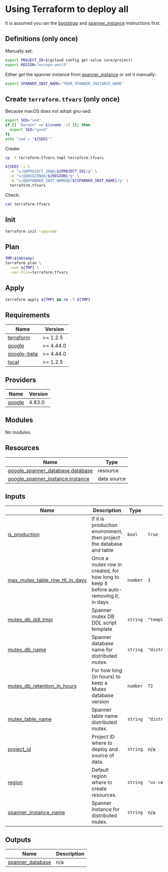 # Using Terraform to deploy all

It is assumed you ran the [bootstrap](../bootstrap/README.md) and [spanner_instance](../spanner_instance/README.md) instructions first.

## Definitions (only once)

Manually set:

```bash
export PROJECT_ID=$(gcloud config get-value core/project)
export REGION="europe-west3"
```

Either get the spanner instance from [spanner_instance](../spanner_instance/README.md) or set it manually:

```bash
export SPANNER_INST_NAME="YOUR_SPANNER_INSTANCE_NAME"
```

## Create ``terraform.tfvars`` (only once)

Because macOS does not adopt gnu-sed:

```bash
export SED="sed"
if [[ "Darwin" == $(uname -s) ]]; then
  export SED="gsed"
fi
echo "sed = '${SED}'"
```

Create:

```bash
cp -f terraform.tfvars.tmpl terraform.tfvars

${SED} -i \
  -e "s/@@PROJECT_ID@@/${PROJECT_ID}/g" \
  -e "s/@@REGION@@/${REGION}/g" \
  -e "s/@@SPANNER_INST_NAME@@/${SPANNER_INST_NAME}/g" \
  terraform.tfvars
```

Check:

```bash
cat terraform.tfvars
```

## Init

```bash
terraform init -upgrade
```

## Plan

```bash
TMP=$(mktemp)
terraform plan \
  -out ${TMP} \
  -var-file=terraform.tfvars
```

## Apply

```bash
terraform apply ${TMP} && rm -f ${TMP}
```

<!-- BEGINNING OF PRE-COMMIT-TERRAFORM DOCS HOOK -->
## Requirements

| Name | Version |
|------|---------|
| <a name="requirement_terraform"></a> [terraform](#requirement\_terraform) | >= 1.2.5 |
| <a name="requirement_google"></a> [google](#requirement\_google) | >= 4.44.0 |
| <a name="requirement_google-beta"></a> [google-beta](#requirement\_google-beta) | >= 4.44.0 |
| <a name="requirement_local"></a> [local](#requirement\_local) | >= 1.2.5 |

## Providers

| Name | Version |
|------|---------|
| <a name="provider_google"></a> [google](#provider\_google) | 4.83.0 |

## Modules

No modules.

## Resources

| Name | Type |
|------|------|
| [google_spanner_database.database](https://registry.terraform.io/providers/hashicorp/google/latest/docs/resources/spanner_database) | resource |
| [google_spanner_instance.instance](https://registry.terraform.io/providers/hashicorp/google/latest/docs/data-sources/spanner_instance) | data source |

## Inputs

| Name | Description | Type | Default | Required |
|------|-------------|------|---------|:--------:|
| <a name="input_is_production"></a> [is\_production](#input\_is\_production) | If it is production environment, then project the database and table | `bool` | `true` | no |
| <a name="input_max_mutex_table_row_ttl_in_days"></a> [max\_mutex\_table\_row\_ttl\_in\_days](#input\_max\_mutex\_table\_row\_ttl\_in\_days) | Once a mutex row in created, for how long to keep it before auto-removing it, in days | `number` | `3` | no |
| <a name="input_mutex_db_ddl_tmpl"></a> [mutex\_db\_ddl\_tmpl](#input\_mutex\_db\_ddl\_tmpl) | Spanner mutex DB DDL script template | `string` | `"templates/mutex_db_ddl.sql.tmpl"` | no |
| <a name="input_mutex_db_name"></a> [mutex\_db\_name](#input\_mutex\_db\_name) | Spanner database name for distributed mutex. | `string` | `"distributed_mutex"` | no |
| <a name="input_mutex_db_retention_in_hours"></a> [mutex\_db\_retention\_in\_hours](#input\_mutex\_db\_retention\_in\_hours) | For how long (in hours) to keep a Mutex database version | `number` | `72` | no |
| <a name="input_mutex_table_name"></a> [mutex\_table\_name](#input\_mutex\_table\_name) | Spanner table name distributed mutex. | `string` | `"distributed_mutex"` | no |
| <a name="input_project_id"></a> [project\_id](#input\_project\_id) | Project ID where to deploy and source of data. | `string` | n/a | yes |
| <a name="input_region"></a> [region](#input\_region) | Default region where to create resources. | `string` | `"us-central1"` | no |
| <a name="input_spanner_instance_name"></a> [spanner\_instance\_name](#input\_spanner\_instance\_name) | Spanner instance for distributed mutex. | `string` | n/a | yes |

## Outputs

| Name | Description |
|------|-------------|
| <a name="output_spanner_database"></a> [spanner\_database](#output\_spanner\_database) | n/a |
<!-- END OF PRE-COMMIT-TERRAFORM DOCS HOOK -->
